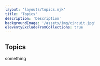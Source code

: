 ```yaml
---
layout: 'layouts/topics.njk'
title: 'Topics'
description: 'Description'
backgroundImage: '/assets/img/circuit.jpg'
eleventyExcludeFromCollections: true
---
```

## Topics
something
